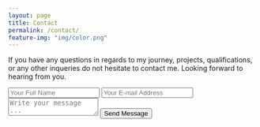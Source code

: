 ```yaml
---
layout: page
title: Contact
permalink: /contact/
feature-img: "img/color.png"
---
```


If you have any questions in regards to my journey, projects, qualifications, or any other inqueries do not hesitate to contact me. 
Looking forward to hearing from you. 

<form action="https://getsimpleform.com/messages?form_api_token=d66b3407da072ab2fd4a6608d61e66ef" method="post">
  <!-- the redirect_to is optional, the form will redirect to the referrer on submission -->
  <input type='hidden' name='redirect_to' value='http://RobertAguirre.io/thank-you/' />
  <input type='text' name='name' placeholder='Your Full Name' />
  <input type='email' name='email' placeholder='Your E-mail Address' />
  <textarea name='message' placeholder='Write your message ...'></textarea>
  <input type='submit' value='Send Message' />
</form>